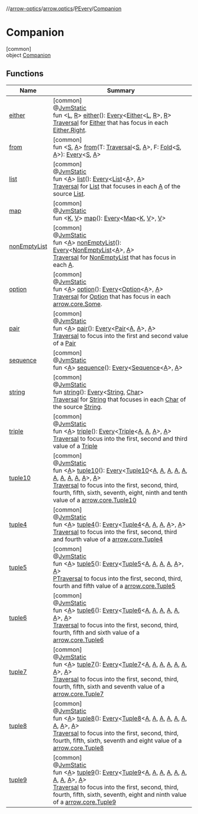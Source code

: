 //[arrow-optics](../../../../index.md)/[arrow.optics](../../index.md)/[PEvery](../index.md)/[Companion](index.md)

# Companion

[common]\
object [Companion](index.md)

## Functions

| Name | Summary |
|---|---|
| [either](either.md) | [common]<br>@[JvmStatic](https://kotlinlang.org/api/latest/jvm/stdlib/kotlin.jvm/-jvm-static/index.html)<br>fun &lt;[L](either.md), [R](either.md)&gt; [either](either.md)(): [Every](../../index.md#176863642%2FClasslikes%2F-617900156)&lt;[Either](../../../../../arrow-core/arrow-core/arrow.core/-either/index.md)&lt;[L](either.md), [R](either.md)&gt;, [R](either.md)&gt;<br>[Traversal](../../index.md#153853783%2FClasslikes%2F-617900156) for [Either](../../../../../arrow-core/arrow-core/arrow.core/-either/index.md) that has focus in each [Either.Right](../../../../../arrow-core/arrow-core/arrow.core/-either/-right/index.md). |
| [from](from.md) | [common]<br>fun &lt;[S](from.md), [A](from.md)&gt; [from](from.md)(T: [Traversal](../../index.md#153853783%2FClasslikes%2F-617900156)&lt;[S](from.md), [A](from.md)&gt;, F: [Fold](../../-fold/index.md)&lt;[S](from.md), [A](from.md)&gt;): [Every](../../index.md#176863642%2FClasslikes%2F-617900156)&lt;[S](from.md), [A](from.md)&gt; |
| [list](list.md) | [common]<br>@[JvmStatic](https://kotlinlang.org/api/latest/jvm/stdlib/kotlin.jvm/-jvm-static/index.html)<br>fun &lt;[A](list.md)&gt; [list](list.md)(): [Every](../../index.md#176863642%2FClasslikes%2F-617900156)&lt;[List](https://kotlinlang.org/api/latest/jvm/stdlib/kotlin.collections/-list/index.html)&lt;[A](list.md)&gt;, [A](list.md)&gt;<br>[Traversal](../../index.md#153853783%2FClasslikes%2F-617900156) for [List](https://kotlinlang.org/api/latest/jvm/stdlib/kotlin.collections/-list/index.html) that focuses in each [A](list.md) of the source [List](https://kotlinlang.org/api/latest/jvm/stdlib/kotlin.collections/-list/index.html). |
| [map](map.md) | [common]<br>@[JvmStatic](https://kotlinlang.org/api/latest/jvm/stdlib/kotlin.jvm/-jvm-static/index.html)<br>fun &lt;[K](map.md), [V](map.md)&gt; [map](map.md)(): [Every](../../index.md#176863642%2FClasslikes%2F-617900156)&lt;[Map](https://kotlinlang.org/api/latest/jvm/stdlib/kotlin.collections/-map/index.html)&lt;[K](map.md), [V](map.md)&gt;, [V](map.md)&gt; |
| [nonEmptyList](non-empty-list.md) | [common]<br>@[JvmStatic](https://kotlinlang.org/api/latest/jvm/stdlib/kotlin.jvm/-jvm-static/index.html)<br>fun &lt;[A](non-empty-list.md)&gt; [nonEmptyList](non-empty-list.md)(): [Every](../../index.md#176863642%2FClasslikes%2F-617900156)&lt;[NonEmptyList](../../../../../arrow-core/arrow-core/arrow.core/-non-empty-list/index.md)&lt;[A](non-empty-list.md)&gt;, [A](non-empty-list.md)&gt;<br>[Traversal](../../index.md#153853783%2FClasslikes%2F-617900156) for [NonEmptyList](../../../../../arrow-core/arrow-core/arrow.core/-non-empty-list/index.md) that has focus in each [A](non-empty-list.md). |
| [option](option.md) | [common]<br>@[JvmStatic](https://kotlinlang.org/api/latest/jvm/stdlib/kotlin.jvm/-jvm-static/index.html)<br>fun &lt;[A](option.md)&gt; [option](option.md)(): [Every](../../index.md#176863642%2FClasslikes%2F-617900156)&lt;[Option](../../../../../arrow-core/arrow-core/arrow.core/-option/index.md)&lt;[A](option.md)&gt;, [A](option.md)&gt;<br>[Traversal](../../index.md#153853783%2FClasslikes%2F-617900156) for [Option](../../../../../arrow-core/arrow-core/arrow.core/-option/index.md) that has focus in each [arrow.core.Some](../../../../../arrow-core/arrow-core/arrow.core/-some/index.md). |
| [pair](pair.md) | [common]<br>@[JvmStatic](https://kotlinlang.org/api/latest/jvm/stdlib/kotlin.jvm/-jvm-static/index.html)<br>fun &lt;[A](pair.md)&gt; [pair](pair.md)(): [Every](../../index.md#176863642%2FClasslikes%2F-617900156)&lt;[Pair](https://kotlinlang.org/api/latest/jvm/stdlib/kotlin/-pair/index.html)&lt;[A](pair.md), [A](pair.md)&gt;, [A](pair.md)&gt;<br>[Traversal](../../index.md#153853783%2FClasslikes%2F-617900156) to focus into the first and second value of a [Pair](https://kotlinlang.org/api/latest/jvm/stdlib/kotlin/-pair/index.html) |
| [sequence](sequence.md) | [common]<br>@[JvmStatic](https://kotlinlang.org/api/latest/jvm/stdlib/kotlin.jvm/-jvm-static/index.html)<br>fun &lt;[A](sequence.md)&gt; [sequence](sequence.md)(): [Every](../../index.md#176863642%2FClasslikes%2F-617900156)&lt;[Sequence](https://kotlinlang.org/api/latest/jvm/stdlib/kotlin.sequences/-sequence/index.html)&lt;[A](sequence.md)&gt;, [A](sequence.md)&gt; |
| [string](string.md) | [common]<br>@[JvmStatic](https://kotlinlang.org/api/latest/jvm/stdlib/kotlin.jvm/-jvm-static/index.html)<br>fun [string](string.md)(): [Every](../../index.md#176863642%2FClasslikes%2F-617900156)&lt;[String](https://kotlinlang.org/api/latest/jvm/stdlib/kotlin/-string/index.html), [Char](https://kotlinlang.org/api/latest/jvm/stdlib/kotlin/-char/index.html)&gt;<br>[Traversal](../../index.md#153853783%2FClasslikes%2F-617900156) for [String](https://kotlinlang.org/api/latest/jvm/stdlib/kotlin/-string/index.html) that focuses in each [Char](https://kotlinlang.org/api/latest/jvm/stdlib/kotlin/-char/index.html) of the source [String](https://kotlinlang.org/api/latest/jvm/stdlib/kotlin/-string/index.html). |
| [triple](triple.md) | [common]<br>@[JvmStatic](https://kotlinlang.org/api/latest/jvm/stdlib/kotlin.jvm/-jvm-static/index.html)<br>fun &lt;[A](triple.md)&gt; [triple](triple.md)(): [Every](../../index.md#176863642%2FClasslikes%2F-617900156)&lt;[Triple](https://kotlinlang.org/api/latest/jvm/stdlib/kotlin/-triple/index.html)&lt;[A](triple.md), [A](triple.md), [A](triple.md)&gt;, [A](triple.md)&gt;<br>[Traversal](../../index.md#153853783%2FClasslikes%2F-617900156) to focus into the first, second and third value of a [Triple](https://kotlinlang.org/api/latest/jvm/stdlib/kotlin/-triple/index.html) |
| [tuple10](tuple10.md) | [common]<br>@[JvmStatic](https://kotlinlang.org/api/latest/jvm/stdlib/kotlin.jvm/-jvm-static/index.html)<br>fun &lt;[A](tuple10.md)&gt; [tuple10](tuple10.md)(): [Every](../../index.md#176863642%2FClasslikes%2F-617900156)&lt;[Tuple10](../../../../../arrow-core/arrow-core/arrow.core/-tuple10/index.md)&lt;[A](tuple10.md), [A](tuple10.md), [A](tuple10.md), [A](tuple10.md), [A](tuple10.md), [A](tuple10.md), [A](tuple10.md), [A](tuple10.md), [A](tuple10.md), [A](tuple10.md)&gt;, [A](tuple10.md)&gt;<br>[Traversal](../../index.md#153853783%2FClasslikes%2F-617900156) to focus into the first, second, third, fourth, fifth, sixth, seventh, eight, ninth and tenth value of a [arrow.core.Tuple10](../../../../../arrow-core/arrow-core/arrow.core/-tuple10/index.md) |
| [tuple4](tuple4.md) | [common]<br>@[JvmStatic](https://kotlinlang.org/api/latest/jvm/stdlib/kotlin.jvm/-jvm-static/index.html)<br>fun &lt;[A](tuple4.md)&gt; [tuple4](tuple4.md)(): [Every](../../index.md#176863642%2FClasslikes%2F-617900156)&lt;[Tuple4](../../../../../arrow-core/arrow-core/arrow.core/-tuple4/index.md)&lt;[A](tuple4.md), [A](tuple4.md), [A](tuple4.md), [A](tuple4.md)&gt;, [A](tuple4.md)&gt;<br>[Traversal](../../index.md#153853783%2FClasslikes%2F-617900156) to focus into the first, second, third and fourth value of a [arrow.core.Tuple4](../../../../../arrow-core/arrow-core/arrow.core/-tuple4/index.md) |
| [tuple5](tuple5.md) | [common]<br>@[JvmStatic](https://kotlinlang.org/api/latest/jvm/stdlib/kotlin.jvm/-jvm-static/index.html)<br>fun &lt;[A](tuple5.md)&gt; [tuple5](tuple5.md)(): [Every](../../index.md#176863642%2FClasslikes%2F-617900156)&lt;[Tuple5](../../../../../arrow-core/arrow-core/arrow.core/-tuple5/index.md)&lt;[A](tuple5.md), [A](tuple5.md), [A](tuple5.md), [A](tuple5.md), [A](tuple5.md)&gt;, [A](tuple5.md)&gt;<br>[PTraversal](../../-p-traversal/index.md) to focus into the first, second, third, fourth and fifth value of a [arrow.core.Tuple5](../../../../../arrow-core/arrow-core/arrow.core/-tuple5/index.md) |
| [tuple6](tuple6.md) | [common]<br>@[JvmStatic](https://kotlinlang.org/api/latest/jvm/stdlib/kotlin.jvm/-jvm-static/index.html)<br>fun &lt;[A](tuple6.md)&gt; [tuple6](tuple6.md)(): [Every](../../index.md#176863642%2FClasslikes%2F-617900156)&lt;[Tuple6](../../../../../arrow-core/arrow-core/arrow.core/-tuple6/index.md)&lt;[A](tuple6.md), [A](tuple6.md), [A](tuple6.md), [A](tuple6.md), [A](tuple6.md), [A](tuple6.md)&gt;, [A](tuple6.md)&gt;<br>[Traversal](../../index.md#153853783%2FClasslikes%2F-617900156) to focus into the first, second, third, fourth, fifth and sixth value of a [arrow.core.Tuple6](../../../../../arrow-core/arrow-core/arrow.core/-tuple6/index.md) |
| [tuple7](tuple7.md) | [common]<br>@[JvmStatic](https://kotlinlang.org/api/latest/jvm/stdlib/kotlin.jvm/-jvm-static/index.html)<br>fun &lt;[A](tuple7.md)&gt; [tuple7](tuple7.md)(): [Every](../../index.md#176863642%2FClasslikes%2F-617900156)&lt;[Tuple7](../../../../../arrow-core/arrow-core/arrow.core/-tuple7/index.md)&lt;[A](tuple7.md), [A](tuple7.md), [A](tuple7.md), [A](tuple7.md), [A](tuple7.md), [A](tuple7.md), [A](tuple7.md)&gt;, [A](tuple7.md)&gt;<br>[Traversal](../../index.md#153853783%2FClasslikes%2F-617900156) to focus into the first, second, third, fourth, fifth, sixth and seventh value of a [arrow.core.Tuple7](../../../../../arrow-core/arrow-core/arrow.core/-tuple7/index.md) |
| [tuple8](tuple8.md) | [common]<br>@[JvmStatic](https://kotlinlang.org/api/latest/jvm/stdlib/kotlin.jvm/-jvm-static/index.html)<br>fun &lt;[A](tuple8.md)&gt; [tuple8](tuple8.md)(): [Every](../../index.md#176863642%2FClasslikes%2F-617900156)&lt;[Tuple8](../../../../../arrow-core/arrow-core/arrow.core/-tuple8/index.md)&lt;[A](tuple8.md), [A](tuple8.md), [A](tuple8.md), [A](tuple8.md), [A](tuple8.md), [A](tuple8.md), [A](tuple8.md), [A](tuple8.md)&gt;, [A](tuple8.md)&gt;<br>[Traversal](../../index.md#153853783%2FClasslikes%2F-617900156) to focus into the first, second, third, fourth, fifth, sixth, seventh and eight value of a [arrow.core.Tuple8](../../../../../arrow-core/arrow-core/arrow.core/-tuple8/index.md) |
| [tuple9](tuple9.md) | [common]<br>@[JvmStatic](https://kotlinlang.org/api/latest/jvm/stdlib/kotlin.jvm/-jvm-static/index.html)<br>fun &lt;[A](tuple9.md)&gt; [tuple9](tuple9.md)(): [Every](../../index.md#176863642%2FClasslikes%2F-617900156)&lt;[Tuple9](../../../../../arrow-core/arrow-core/arrow.core/-tuple9/index.md)&lt;[A](tuple9.md), [A](tuple9.md), [A](tuple9.md), [A](tuple9.md), [A](tuple9.md), [A](tuple9.md), [A](tuple9.md), [A](tuple9.md), [A](tuple9.md)&gt;, [A](tuple9.md)&gt;<br>[Traversal](../../index.md#153853783%2FClasslikes%2F-617900156) to focus into the first, second, third, fourth, fifth, sixth, seventh, eight and ninth value of a [arrow.core.Tuple9](../../../../../arrow-core/arrow-core/arrow.core/-tuple9/index.md) |
